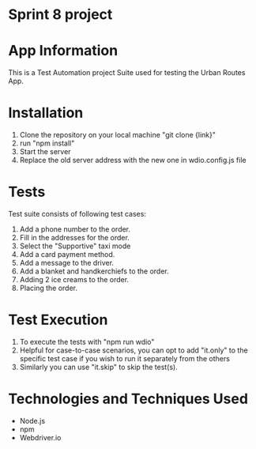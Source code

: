 # Sprint 8 project

# App Information
This is a Test Automation project Suite used for testing the Urban Routes App.


# Installation

1. Clone the repository on your local machine "git clone {link}"
2. run "npm install"
3. Start the server
4. Replace the old server address with the new one in wdio.config.js file

# Tests
Test suite consists of following test cases:

1. Add a phone number to the order.
2. Fill in the addresses for the order. 
3. Select the "Supportive" taxi mode 
4. Add a card payment method. 
5. Add a message to the driver. 
6. Add a blanket and handkerchiefs to the order. 
7. Adding 2 ice creams to the order. 
8. Placing the order. 

# Test Execution
1. To execute the tests with "npm run wdio"
2. Helpful for case-to-case scenarios, you can opt to add "it.only" to the specific test case if you wish to run it separately from the others
3. Similarly you can use "it.skip" to skip the test(s).

# Technologies and Techniques Used

- Node.js
- npm
- Webdriver.io
 

